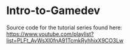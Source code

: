 # Intro-to-Gamedev
Source code for the tutorial series found here: https://www.youtube.com/playlist?list=PLFt_AvWsXl0fnA91TcmkRyhhixX9CO3Lw
